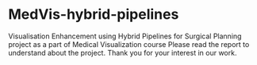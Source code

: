 # MedVis-hybrid-pipelines
Visualisation Enhancement using Hybrid Pipelines for Surgical Planning project as a part of Medical Visualization course
Please read the report to understand about the project. Thank you for your interest in our work.
